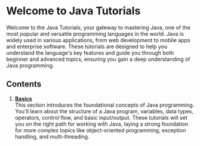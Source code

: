 # Welcome to Java Tutorials

Welcome to the Java Tutorials, your gateway to mastering Java, one of the most popular and versatile programming languages in the world. Java is widely used in various applications, from web development to mobile apps and enterprise software. These tutorials are designed to help you understand the language's key features and guide you through both beginner and advanced topics, ensuring you gain a deep understanding of Java programming.

## Contents

1. [**Basics**](basics.md)  
   This section introduces the foundational concepts of Java programming. You'll learn about the structure of a Java program, variables, data types, operators, control flow, and basic input/output. These tutorials will set you on the right path for working with Java, laying a strong foundation for more complex topics like object-oriented programming, exception handling, and multi-threading.
